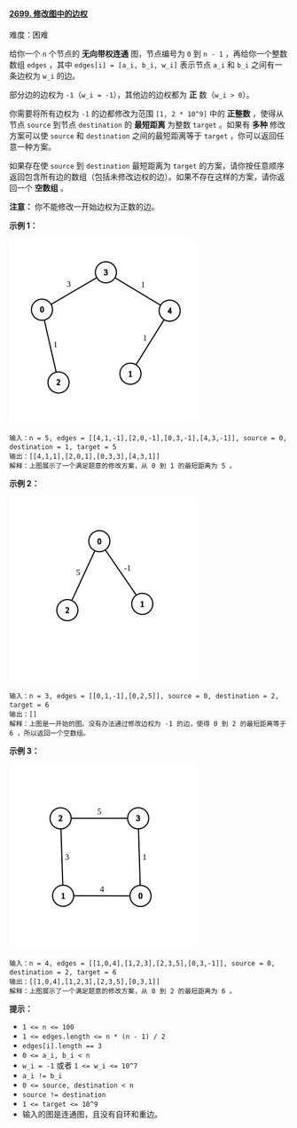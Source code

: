 #### [2699\. 修改图中的边权](https://leetcode.cn/problems/modify-graph-edge-weights/)

难度：困难

给你一个 `n` 个节点的 **无向带权连通** 图，节点编号为 `0` 到 `n - 1` ，再给你一个整数数组 `edges` ，其中 `edges[i] = [a_i, b_i, w_i]` 表示节点 `a_i` 和 `b_i` 之间有一条边权为 `w_i` 的边。

部分边的边权为 `-1`（`w_i = -1`），其他边的边权都为 **正** 数（`w_i > 0`）。

你需要将所有边权为 `-1` 的边都修改为范围 `[1, 2 * 10^9]` 中的 **正整数** ，使得从节点 `source` 到节点 `destination` 的 **最短距离** 为整数 `target` 。如果有 **多种** 修改方案可以使 `source` 和 `destination` 之间的最短距离等于 `target` ，你可以返回任意一种方案。

如果存在使 `source` 到 `destination` 最短距离为 `target` 的方案，请你按任意顺序返回包含所有边的数组（包括未修改边权的边）。如果不存在这样的方案，请你返回一个 **空数组** 。

**注意：** 你不能修改一开始边权为正数的边。

**示例 1：**

![](./assets/img/Question2699_01.png)

```
输入：n = 5, edges = [[4,1,-1],[2,0,-1],[0,3,-1],[4,3,-1]], source = 0, destination = 1, target = 5
输出：[[4,1,1],[2,0,1],[0,3,3],[4,3,1]]
解释：上图展示了一个满足题意的修改方案，从 0 到 1 的最短距离为 5 。
```

**示例 2：**

![](./assets/img/Question2699_02.png)

```
输入：n = 3, edges = [[0,1,-1],[0,2,5]], source = 0, destination = 2, target = 6
输出：[]
解释：上图是一开始的图。没有办法通过修改边权为 -1 的边，使得 0 到 2 的最短距离等于 6 ，所以返回一个空数组。
```

**示例 3：**

![](./assets/img/Question2699_03.png)

```
输入：n = 4, edges = [[1,0,4],[1,2,3],[2,3,5],[0,3,-1]], source = 0, destination = 2, target = 6
输出：[[1,0,4],[1,2,3],[2,3,5],[0,3,1]]
解释：上图展示了一个满足题意的修改方案，从 0 到 2 的最短距离为 6 。
```

**提示：**

-   `1 <= n <= 100`
-   `1 <= edges.length <= n * (n - 1) / 2`
-   `edges[i].length == 3`
-   `0 <= a_i, b_i < n`
-   `w_i = -1` 或者 `1 <= w_i <= 10^7`
-   `a_i != b_i`
-   `0 <= source, destination < n`
-   `source != destination`
-   `1 <= target <= 10^9`
-   输入的图是连通图，且没有自环和重边。
